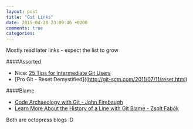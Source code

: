 ```yaml
---
layout: post
title: "Git Links"
date: 2015-04-28 23:09:46 +0200
comments: true
categories:
---
```


Mostly read later links - expect the list to grow

####Assorted

- Nice: [25 Tips for Intermediate Git Users](
https://www.andyjeffries.co.uk/25-tips-for-intermediate-git-users/)
- [Pro Git - Reset Demystified]((http://git-scm.com/2011/07/11/reset.html)

####Blame

- [Code Archaeology with Git - John Firebaugh](
http://jfire.io/blog/2012/03/07/code-archaeology-with-git/)
- [Learn More About the History of a Line with Git Blame - Zsolt Fabók](
http://zsoltfabok.com/blog/2012/02/git-blame-line-history/)

Both are octopress blogs :D
